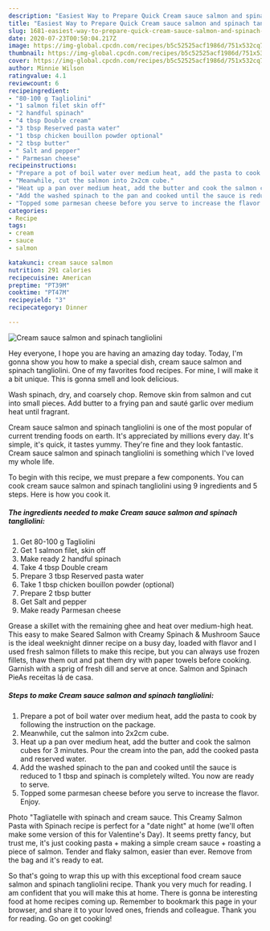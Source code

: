 ```yaml
---
description: "Easiest Way to Prepare Quick Cream sauce salmon and spinach tangliolini"
title: "Easiest Way to Prepare Quick Cream sauce salmon and spinach tangliolini"
slug: 1681-easiest-way-to-prepare-quick-cream-sauce-salmon-and-spinach-tangliolini
date: 2020-07-23T00:50:04.217Z
image: https://img-global.cpcdn.com/recipes/b5c52525acf1986d/751x532cq70/cream-sauce-salmon-and-spinach-tangliolini-recipe-main-photo.jpg
thumbnail: https://img-global.cpcdn.com/recipes/b5c52525acf1986d/751x532cq70/cream-sauce-salmon-and-spinach-tangliolini-recipe-main-photo.jpg
cover: https://img-global.cpcdn.com/recipes/b5c52525acf1986d/751x532cq70/cream-sauce-salmon-and-spinach-tangliolini-recipe-main-photo.jpg
author: Minnie Wilson
ratingvalue: 4.1
reviewcount: 6
recipeingredient:
- "80-100 g Tagliolini"
- "1 salmon filet skin off"
- "2 handful spinach"
- "4 tbsp Double cream"
- "3 tbsp Reserved pasta water"
- "1 tbsp chicken bouillon powder optional"
- "2 tbsp butter"
- " Salt and pepper"
- " Parmesan cheese"
recipeinstructions:
- "Prepare a pot of boil water over medium heat, add the pasta to cook by following the instruction on the package."
- "Meanwhile, cut the salmon into 2x2cm cube."
- "Heat up a pan over medium heat, add the butter and cook the salmon cubes for 3 minutes. Pour the cream into the pan, add the cooked pasta and reserved water."
- "Add the washed spinach to the pan and cooked until the sauce is reduced to 1 tbsp and spinach is completely wilted. You now are ready to serve."
- "Topped some parmesan cheese before you serve to increase the flavor. Enjoy."
categories:
- Recipe
tags:
- cream
- sauce
- salmon

katakunci: cream sauce salmon 
nutrition: 291 calories
recipecuisine: American
preptime: "PT39M"
cooktime: "PT47M"
recipeyield: "3"
recipecategory: Dinner

---
```



![Cream sauce salmon and spinach tangliolini](https://img-global.cpcdn.com/recipes/b5c52525acf1986d/751x532cq70/cream-sauce-salmon-and-spinach-tangliolini-recipe-main-photo.jpg)

Hey everyone, I hope you are having an amazing day today. Today, I'm gonna show you how to make a special dish, cream sauce salmon and spinach tangliolini. One of my favorites food recipes. For mine, I will make it a bit unique. This is gonna smell and look delicious.

Wash spinach, dry, and coarsely chop. Remove skin from salmon and cut into small pieces. Add butter to a frying pan and sauté garlic over medium heat until fragrant.

Cream sauce salmon and spinach tangliolini is one of the most popular of current trending foods on earth. It's appreciated by millions every day. It's simple, it's quick, it tastes yummy. They're fine and they look fantastic. Cream sauce salmon and spinach tangliolini is something which I've loved my whole life.


To begin with this recipe, we must prepare a few components. You can cook cream sauce salmon and spinach tangliolini using 9 ingredients and 5 steps. Here is how you cook it.

<!--inarticleads1-->

##### The ingredients needed to make Cream sauce salmon and spinach tangliolini:

1. Get 80-100 g Tagliolini
1. Get 1 salmon filet, skin off
1. Make ready 2 handful spinach
1. Take 4 tbsp Double cream
1. Prepare 3 tbsp Reserved pasta water
1. Take 1 tbsp chicken bouillon powder (optional)
1. Prepare 2 tbsp butter
1. Get  Salt and pepper
1. Make ready  Parmesan cheese


Grease a skillet with the remaining ghee and heat over medium-high heat. This easy to make Seared Salmon with Creamy Spinach &amp; Mushroom Sauce is the ideal weeknight dinner recipe on a busy day, loaded with flavor and I used fresh salmon fillets to make this recipe, but you can always use frozen fillets, thaw them out and pat them dry with paper towels before cooking. Garnish with a sprig of fresh dill and serve at once. Salmon and Spinach PieAs receitas lá de casa. 

<!--inarticleads2-->

##### Steps to make Cream sauce salmon and spinach tangliolini:

1. Prepare a pot of boil water over medium heat, add the pasta to cook by following the instruction on the package.
1. Meanwhile, cut the salmon into 2x2cm cube.
1. Heat up a pan over medium heat, add the butter and cook the salmon cubes for 3 minutes. Pour the cream into the pan, add the cooked pasta and reserved water.
1. Add the washed spinach to the pan and cooked until the sauce is reduced to 1 tbsp and spinach is completely wilted. You now are ready to serve.
1. Topped some parmesan cheese before you serve to increase the flavor. Enjoy.


Photo &#34;Tagliatelle with spinach and cream sauce. This Creamy Salmon Pasta with Spinach recipe is perfect for a &#34;date night&#34; at home (we&#39;ll often make some version of this for Valentine&#39;s Day). It seems pretty fancy, but trust me, it&#39;s just cooking pasta + making a simple cream sauce + roasting a piece of salmon. Tender and flaky salmon, easier than ever. Remove from the bag and it&#39;s ready to eat. 

So that's going to wrap this up with this exceptional food cream sauce salmon and spinach tangliolini recipe. Thank you very much for reading. I am confident that you will make this at home. There is gonna be interesting food at home recipes coming up. Remember to bookmark this page in your browser, and share it to your loved ones, friends and colleague. Thank you for reading. Go on get cooking!

